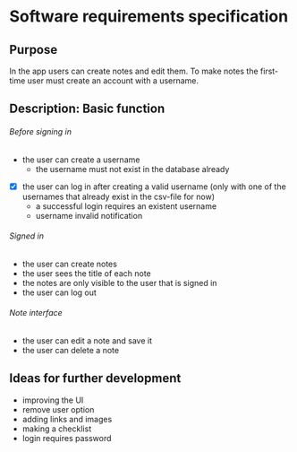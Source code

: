 # Software requirements specification

## Purpose

In the app users can create notes and edit them. To make notes the first-time user must create an account with a username.

## Description: Basic function

###### Before signing in

* the user can create a username
  * the username must not exist in the database already

* [x] the user can log in after creating a valid username (only with one of the usernames that already exist in the csv-file for now) 
  * a successful login requires an existent username
  * username invalid notification

###### Signed in

* the user can create notes
* the user sees the title of each note
* the notes are only visible to the user that is signed in
* the user can log out

###### Note interface
* the user can edit a note and save it
* the user can delete a note

## Ideas for further development

* improving the UI
* remove user option
* adding links and images
* making a checklist
* login requires password
